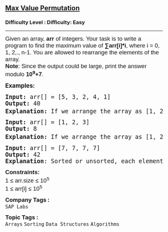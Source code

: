 <h2><a href="https://www.geeksforgeeks.org/problems/maximize-arrii-of-an-array0026/1?page=1&company=SAP%20Labs&sortBy=submissions">Max Value Permutation</a></h2><h3>Difficulty Level : Difficulty: Easy</h3><hr><div class="problems_problem_content__Xm_eO"><p><span style="font-size: 14pt;"><span style="font-family: arial,helvetica,sans-serif;">Given an array,&nbsp;<strong>arr</strong>&nbsp;of&nbsp;integers. Your task is to write a program to find the maximum value of&nbsp;<strong>∑arr[i]*i</strong>, where i = 0, 1, 2,., n-1. You are allowed to rearrange the elements of the array.<strong><br>Note</strong>: Since the output could be large, print the answer modulo&nbsp;<strong>10<sup>9</sup>+7</strong>.</span></span></p>
<p><span style="font-size: 14pt;"><strong>Examples:</strong></span></p>
<pre><span style="font-size: 14pt;"><strong>Input:</strong> arr[] = [5, 3, 2, 4, 1]
<strong>Output:</strong> 40
<strong>Explanation: </strong>If we arrange the array as [1, 2, 3, 4, 5] then we can see that the minimum index will multiply with minimum number and maximum index will multiply with maximum number. So, 1*0 + 2*1 + 3*2 + 4*3 + 5*4 = 0+2+6+12+20 = 40 mod(10<sup>9</sup>+7) = 40
</span></pre>
<pre><span style="font-size: 14pt;"><strong>Input:</strong> arr[] = [1, 2, 3]
<strong>Output:</strong> 8 <br><strong>Explanation: </strong>If we arrange the array as [1, 2, 3], then the minimum index will multiply with the minimum number and the maximum index will multiply with the maximum number: 1*0 + 2*1 + 3*2 = 0 + 2 + 6 = 8 mod(10<sup style="font-family: -apple-system, BlinkMacSystemFont, 'Segoe UI', Roboto, Oxygen, Ubuntu, Cantarell, 'Open Sans', 'Helvetica Neue', sans-serif;">9</sup><span style="font-size: 14pt; font-family: -apple-system, BlinkMacSystemFont, 'Segoe UI', Roboto, Oxygen, Ubuntu, Cantarell, 'Open Sans', 'Helvetica Neue', sans-serif;">+7)</span> = 8.<strong style="font-family: -apple-system, BlinkMacSystemFont, 'Segoe UI', Roboto, Oxygen, Ubuntu, Cantarell, 'Open Sans', 'Helvetica Neue', sans-serif;"><br></strong></span></pre>
<pre><span style="font-size: 14pt;"><strong>Input:</strong> arr[] = [7, 7, 7, 7]
<strong>Output:</strong> 42<br><strong>Explanation</strong>: Sorted or unsorted, each element is 7. The sum becomes: 7 ∗ 0 + 7 ∗ 1 + 7 ∗ 2 + 7 ∗ 3 = 0 + 7 + 14 + 21 = 42 </span></pre>
<p><span style="font-size: 14pt;"><span style="font-family: arial, helvetica, sans-serif;"><strong>Constraints:</strong><br>1 ≤ arr.size ≤ 10<sup>5</sup><br>1 ≤ arr[i]&nbsp;≤ 10<sup>5</sup></span></span></p></div><p><span style=font-size:18px><strong>Company Tags : </strong><br><code>SAP Labs</code>&nbsp;<br><p><span style=font-size:18px><strong>Topic Tags : </strong><br><code>Arrays</code>&nbsp;<code>Sorting</code>&nbsp;<code>Data Structures</code>&nbsp;<code>Algorithms</code>&nbsp;